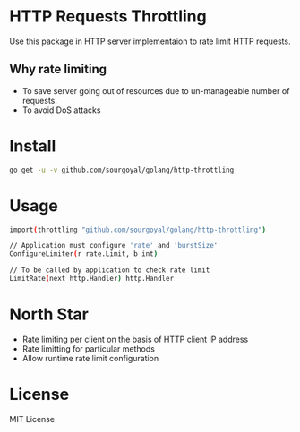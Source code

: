 # HTTP Requests Throttling
Use this package in HTTP server implementaion to rate limit HTTP requests. 

## Why rate limiting
- To save server going out of resources due to un-manageable number of requests. 
- To avoid DoS attacks

# Install
```bash
go get -u -v github.com/sourgoyal/golang/http-throttling
```

# Usage
```bash
import(throttling "github.com/sourgoyal/golang/http-throttling")

// Application must configure 'rate' and 'burstSize'
ConfigureLimiter(r rate.Limit, b int)

// To be called by application to check rate limit
LimitRate(next http.Handler) http.Handler
```

# North Star 
- Rate limiting per client on the basis of HTTP client IP address
- Rate limitting for particular methods
- Allow runtime rate limit configuration

# License
MIT License